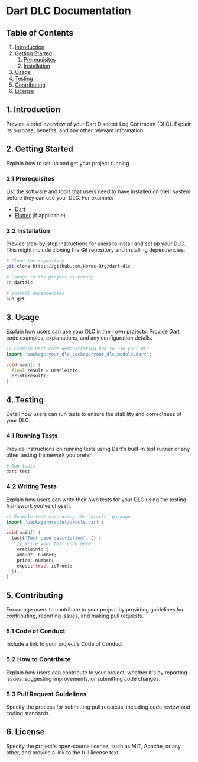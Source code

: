 # Dart DLC Documentation

## Table of Contents
1. [Introduction](#introduction)
2. [Getting Started](#getting-started)
    1. [Prerequisites](#prerequisites)
    2. [Installation](#installation)
3. [Usage](#usage)
4. [Testing](#testing)
5. [Contributing](#contributing)
6. [License](#license)

## 1. Introduction <a name="introduction"></a>

Provide a brief overview of your Dart Discreet Log Contractnt (DLC). Explain its purpose, benefits, and any other relevant information.

## 2. Getting Started <a name="getting-started"></a>

Explain how to set up and get your project running.

### 2.1 Prerequisites <a name="prerequisites"></a>

List the software and tools that users need to have installed on their system before they can use your DLC. For example:

- [Dart](https://dart.dev/get-dart)
- [Flutter](https://flutter.dev/) (if applicable)

### 2.2 Installation <a name="installation"></a>

Provide step-by-step instructions for users to install and set up your DLC. This might include cloning the Git repository and installing dependencies.

```bash
# Clone the repository
git clone https://github.com/Horus-Org/dart-dlc

# Change to the project directory
cd dartdlc

# Install dependencies
pub get
```

## 3. Usage <a name="usage"></a>

Explain how users can use your DLC in their own projects. Provide Dart code examples, explanations, and any configuration details.

```dart
// Example Dart code demonstrating how to use your DLC
import 'package:your_dlc_package/your_dlc_module.dart';

void main() {
  final result = OracleInfo
  print(result);
}
```

## 4. Testing <a name="testing"></a>

Detail how users can run tests to ensure the stability and correctness of your DLC.

### 4.1 Running Tests

Provide instructions on running tests using Dart's built-in test runner or any other testing framework you prefer.

```bash
# Run tests
dart test
```

### 4.2 Writing Tests

Explain how users can write their own tests for your DLC using the testing framework you've chosen.

```dart
// Example test case using the `oracle` package
import 'package:oraclet/oracle.dart';

void main() {
  test('Test case description', () {
    // Write your test code here
    oracleinfo {
    amount: number;
    price: number;
    expect(true, isTrue);
  });
}
```

## 5. Contributing <a name="contributing"></a>

Encourage users to contribute to your project by providing guidelines for contributing, reporting issues, and making pull requests.

### 5.1 Code of Conduct

Include a link to your project's Code of Conduct.

### 5.2 How to Contribute

Explain how users can contribute to your project, whether it's by reporting issues, suggesting improvements, or submitting code changes.

### 5.3 Pull Request Guidelines

Specify the process for submitting pull requests, including code review and coding standards.

## 6. License <a name="license"></a>

Specify the project's open-source license, such as MIT, Apache, or any other, and provide a link to the full license text.
